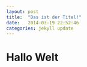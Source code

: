 ```yaml
---
layout: post
title:  "Das ist der Titel!"
date:   2014-03-19 22:52:46
categories: jekyll update
---
```



# Hallo Welt

